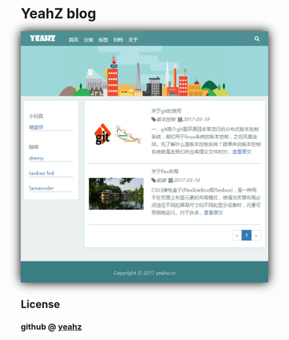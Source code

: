 # YeahZ blog

<p align="center">
	<img style="box-shadow: 0px 0px 20px black;" src="https://raw.githubusercontent.com/YeahZGit/yeahz-blog/master/web.png">
</p>

## License

### github @ [yeahz](https://github.com/yeahzgit)
